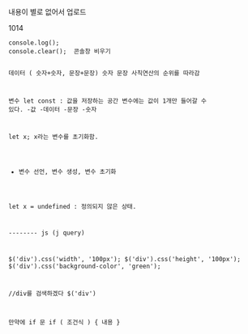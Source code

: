 <p>내용이 별로 없어서 업로드</p>
<p>1014</p>
<pre><code>console.log();
console.clear();  콘솔창 비우기

데이터 ( 숫자+숫자, 문장+문장)
숫자
문장
사칙연산의 순위를 따라감

변수 let const  :     값을 저장하는 공간 
            변수에는 값이 1개만 들어갈 수 있다.
-값 
    -데이터
        -문장
        -숫자

let x;  x라는 변수를 초기화함.
- 변수 선언, 변수 생성, 변수 초기화


let x = undefined : 정의되지 않은 상태.


-------- js (j query)

$('div').css('width', '100px');
$('div').css('height', '100px');
$('div').css('background-color', 'green');

//div를 검색하겠다 $('div')

만약에 if 문
if ( 조건식 ) {
    내용
}</code></pre>